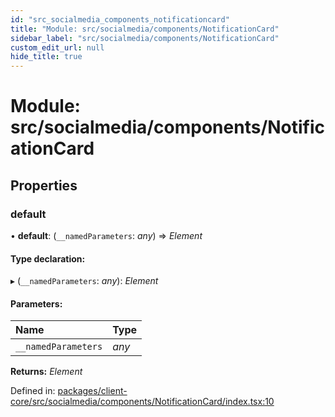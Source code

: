 ```yaml
---
id: "src_socialmedia_components_notificationcard"
title: "Module: src/socialmedia/components/NotificationCard"
sidebar_label: "src/socialmedia/components/NotificationCard"
custom_edit_url: null
hide_title: true
---
```


# Module: src/socialmedia/components/NotificationCard

## Properties

### default

• **default**: (`__namedParameters`: *any*) => *Element*

#### Type declaration:

▸ (`__namedParameters`: *any*): *Element*

#### Parameters:

| Name | Type |
| :------ | :------ |
| `__namedParameters` | *any* |

**Returns:** *Element*

Defined in: [packages/client-core/src/socialmedia/components/NotificationCard/index.tsx:10](https://github.com/xr3ngine/xr3ngine/blob/7e8e151f1/packages/client-core/src/socialmedia/components/NotificationCard/index.tsx#L10)
